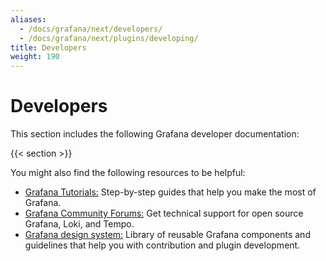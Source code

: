 ```yaml
---
aliases:
  - /docs/grafana/next/developers/
  - /docs/grafana/next/plugins/developing/
title: Developers
weight: 190
---
```


# Developers

This section includes the following Grafana developer documentation:

{{< section >}}

You might also find the following resources to be helpful:

- [Grafana Tutorials:](https://grafana.com/tutorials/) Step-by-step guides that help you make the most of Grafana.
- [Grafana Community Forums:](https://community.grafana.com) Get technical support for open source Grafana, Loki, and Tempo.
- [Grafana design system:](https://developers.grafana.com) Library of reusable Grafana components and guidelines that help you with contribution and plugin development.
